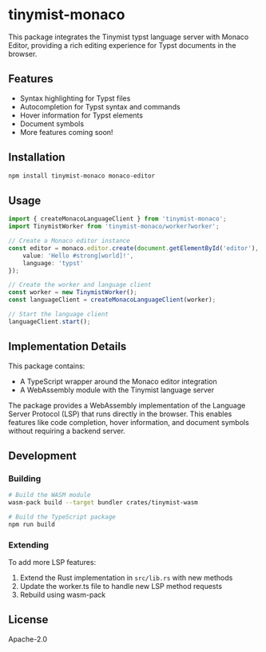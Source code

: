 # tinymist-monaco

This package integrates the Tinymist typst language server with Monaco Editor, providing a rich editing experience for Typst documents in the browser.

## Features

- Syntax highlighting for Typst files
- Autocompletion for Typst syntax and commands
- Hover information for Typst elements
- Document symbols
- More features coming soon!

## Installation

```bash
npm install tinymist-monaco monaco-editor
```

## Usage

```typescript
import { createMonacoLanguageClient } from 'tinymist-monaco';
import TinymistWorker from 'tinymist-monaco/worker?worker';

// Create a Monaco editor instance
const editor = monaco.editor.create(document.getElementById('editor'), {
    value: 'Hello #strong[world]!',
    language: 'typst'
});

// Create the worker and language client
const worker = new TinymistWorker();
const languageClient = createMonacoLanguageClient(worker);

// Start the language client
languageClient.start();
```

## Implementation Details

This package contains:
- A TypeScript wrapper around the Monaco editor integration
- A WebAssembly module with the Tinymist language server

The package provides a WebAssembly implementation of the Language Server Protocol (LSP) that runs directly in the browser. This enables features like code completion, hover information, and document symbols without requiring a backend server.

## Development

### Building

```bash
# Build the WASM module
wasm-pack build --target bundler crates/tinymist-wasm

# Build the TypeScript package
npm run build
```

### Extending

To add more LSP features:

1. Extend the Rust implementation in `src/lib.rs` with new methods
2. Update the worker.ts file to handle new LSP method requests
3. Rebuild using wasm-pack

## License

Apache-2.0
